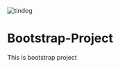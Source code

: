 
![tindog](https://github.com/iamashwinikoli/Bootstrap-Project/assets/123724123/828f3ebf-9853-4e1a-942c-1926a575fb38)

# Bootstrap-Project
This is bootstrap project 
